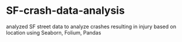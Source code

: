 # SF-crash-data-analysis
analyzed SF street data to analyze crashes resulting in injury based on location using Seaborn, Folium, Pandas
